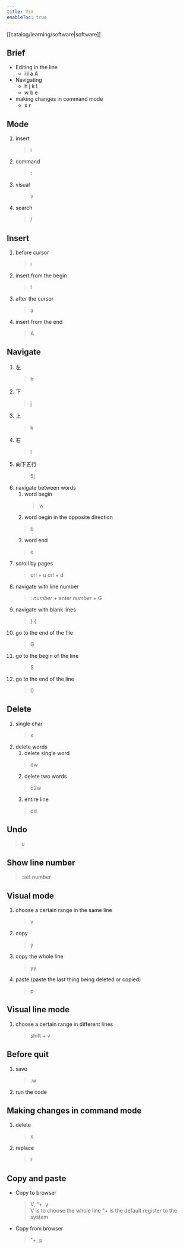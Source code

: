 ```yaml
---
title: Vim
enableToc: true
---
```

[[catalog/learning/software|software]]

## Brief
- Editing in the line
	- i I a A
- Navigating
	- h j k l
	- w b e
- making changes in command mode
	- x r

## Mode
1.  insert
	> i
2. command
	> :
3. visual
	> v
4. search
	> /

## Insert
1. before cursor
	> i
2. insert from the begin
	> I
3. after the cursor
	> a
4. insert from the end
	> A

## Navigate
1. 左 
	> h
2. 下
	> j
3. 上
	> k
4. 右
	> l
5. 向下五行
	> 5j
6. navigate between words
	1. word begin
		> w
	2. word begin in the opposite direction 
	  > b
	3. word end
	  > e
7. scroll by pages
	> crl + u
	> crl + d 
8. navigate with line number
	> : *number* + enter
	> *number* + G
9. navigate with blank lines
	> }
	> {
10. go to the end of the file
	> G
11. go to the begin of the line 
	> $
12. go to the end of the line
	> 0

## Delete
1. single char
	> x
2. delete words
	1. delete single word 
	  > dw
	2. delete two words
	  > d2w
	3. entire line
	  > dd

## Undo 
> u

## Show line number
> :set number

## Visual mode 
1. choose a certain range in the same line
 	> v
2. copy
	> y
3. copy the whole line
	> yy
1. paste (paste the last thing being deleted or copied)
	> p

## Visual line mode
1. choose a certain range in different lines
	> shift + v

## Before quit
1. save
	> :w
2. run the code

## Making changes in command mode
1. delete
	> x
2. replace
	> r

## Copy and paste
- Copy to browser
	> V, "+, y		
	> V is to choose the whole line 
	> "+ is the default register to the system
- Copy from browser
	> "+, p